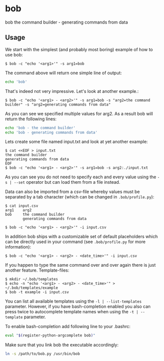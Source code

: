 # bob
bob the command builder - generating commands from data

## Usage

We start with the simplest (and probably most boring) example of how to use bob:  
```
$ bob -c "echo '<arg1>'" -s arg1=bob 
```

The command above will return one simple line of output:
```bash
echo 'bob'
```

That's indeed not very impressive. Let's look at another example.:
```
$ bob -c "echo '<arg1> - <arg2>'" -s arg1=bob -s "arg2=the command builder" -s "arg2=generating commands from data" 
```

As you can see we specified multiple values for arg2. As a result bob will return the following lines:
```bash
echo 'bob - the command builder'
echo 'bob - generating commands from data'
```

Lets create some file named input.txt and look at yet another example:
```
$ cat <<EOF > input.txt
the command builder
generating commands from data
EOF
$ bob -c "echo '<arg1> - <arg2>'" -s arg1=bob -s arg2:./input.txt 
```

As you can see you do not need to specify each and every value using the ```-s | --set``` operator but can load them from a file instead.

Data can also be imported from a csv-file whereby values must be separated by a tab character (which can be changed in ```.bob/profile.py```):
```
$ cat input.csv
arg1    arg2
bob     the command builder
        generating commands from data

$ bob -c "echo '<arg1> - <arg2>'" -i input.csv 
```

In addition bob ships with a customizable set of default placeholders which can be directly used in your command (see ```.bob/profile.py``` for more information):
```
$ bob -c "echo '<arg1> - <arg2> - <date_time>'" -i input.csv
```

If you happen to type the same command over and over again there is just another feature. Template-files:
```
$ mkdir ~/.bob/templates
$ echo -n "echo '<arg1> - <arg2> - <date_time>'" > ~/.bob/templates/example
$ bob -t example -i input.csv
```

You can list all available templates using the ```-l | --list-templates``` parameter.
However, if you have bash-completion enabled you also can press <TAB> twice to autocomplete 
template names when using the ```-t | --template``` parameter. 

To enable bash-completion add following line to your .bashrc:
```bash
eval "$(register-python-argcomplete bob)"
```
Make sure that you link bob the executable accordingly:
```bash
ln -s /path/to/bob.py /usr/bin/bob
```
